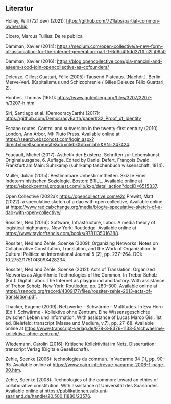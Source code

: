 ## Literatur

Holley, Will (721.dev) (2021): https://github.com/721labs/partial-common-ownership

Cicero, Marcus Tullius: De re publica

Damman, Xavier (2014): https://medium.com/open-collective/a-new-form-of-association-for-the-internet-generation-part-1-6d6c4f5dd27f#.n2ltj09a0

Damman, Xavier (2016): https://blog.opencollective.com/pia-mancini-and-aseem-sood-join-opencollective-as-cofounders/

Deleuze, Gilles; Guattari, Félix (2005): Tausend Plateaus. [Nachdr.]. Berlin: Merve-Verl. (Kapitalismus und Schizophrenie / Gilles Deleuze Félix Guattari, 2).

Hoobes, Thomas (1651): https://www.gutenberg.org/files/3207/3207-h/3207-h.htm

Siri, Santiago et al. (DemocracyEarth) (2017): https://github.com/DemocracyEarth/paper#32_Proof_of_Identity

Escape routes. Control and subversion in the twenty-first century (2010). London, Ann Arbor, MI: Pluto Press. Available online at https://search.ebscohost.com/login.aspx?direct=true&scope=site&db=nlebk&db=nlabk&AN=247424.

Foucault, Michel (2017): Ästhetik der Existenz. Schriften zur Lebenskunst. Originalausgabe, 6. Auflage. Edited by Daniel Defert, François Ewald. Frankfurt am Main: Suhrkamp (suhrkamp taschenbuch wissenschaft, 1814).

Müller, Julian (2015): Bestimmbare Unbestimmtheiten. Skizze Einer Indeterministischen Soziologie. Boston: BRILL. Available online at https://ebookcentral.proquest.com/lib/kxp/detail.action?docID=6515337.

Open Collective (2022a): https://opencollective.com/e2c
Prewitt, Matt (2022): a speculative sketch of a dao with open collective, Available online at https://www.radicalxchange.org/media/blog/a-speculative-sketch-of-a-dao-with-open-collective/

Rossiter, Ned (2016): Software, Infrastructure, Labor. A media theory of logistical nightmares. New York: Routledge. Available online at https://www.taylorfrancis.com/books/9781135016388.

Rossiter, Ned and Zehle, Soenke (2009): Organizing Networks: Notes on Collaborative Constitution, Translation, and the Work of Organization. In Cultural Politics: an International Journal 5 (2), pp. 237–264. DOI: 10.2752/175174309X428234.

Rossiter, Ned and Zehle, Soenke (2012): Acts of Translation. Organized Networks as Algorithmic Technologies of the Common. In Trebor Scholz (Ed.): Digital Labor. The Internet as playground and factory. With assistance of Trebor Scholz. New York: Routledge, pp. 280–300. Available online at https://zenodo.org/record/4309177/files/rossiter-zehle-2013-acts-of-translation.pdf.

Thacker, Eugene (2009): Netzwerke – Schwärme – Multitudes. In Eva Horn (Ed.): Schwärme - Kollektive ohne Zentrum. Eine Wissensgeschichte zwischen Leben und Information. With assistance of Lucas Marco Gisi. 1st ed. Bielefeld: transcript (Masse und Medium, v.7), pp. 27–68. Available online at https://www.transcript-verlag.de/978-3-8376-1133-5/schwaerme-kollektive-ohne-zentrum/.

Wiedemann, Carolin (2016): Kritische Kollektivität im Netz. Dissertation: transcript Verlag (Digitale Gesellschaft).

Zehle, Soenke (2006): technologies du commun. In Vacarme 34 (1), pp. 90–95. Available online at https://www.cairn.info/revue-vacarme-2006-1-page-90.htm.

Zehle, Soenke (2008): Technologies of the common: toward an ethics of collaborative constitution. With assistance of Universität des Saarlandes. Available online at https://publikationen.sulb.uni-saarland.de/handle/20.500.11880/23576.
